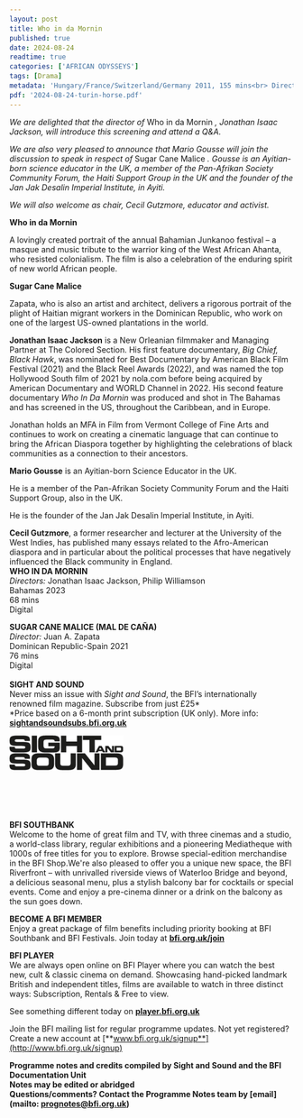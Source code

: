 ```yaml
---
layout: post
title: Who in da Mornin
published: true
date: 2024-08-24
readtime: true
categories: ['AFRICAN ODYSSEYS']
tags: [Drama]
metadata: 'Hungary/France/Switzerland/Germany 2011, 155 mins<br> Director: Béla Tarr'
pdf: '2024-08-24-turin-horse.pdf'
---
```



_We are delighted that the director of_ Who in da Mornin _, Jonathan Isaac Jackson, will introduce this screening and attend a Q&A._

_We are also very pleased to announce that Mario Gousse will join the discussion to speak in respect of_ Sugar Cane Malice _. Gousse is an Ayitian-born science educator in the UK, a member of the Pan-Afrikan Society Community Forum, the Haiti Support Group in the UK and the founder of the Jan Jak Desalin Imperial Institute, in Ayiti._

_We will also welcome as chair, Cecil Gutzmore, educator and activist._

**Who in da Mornin**

A lovingly created portrait of the annual Bahamian Junkanoo festival – a masque and music tribute to the warrior king of the West African Ahanta, who resisted colonialism. The film is also a celebration of the enduring spirit of new world African people.

**Sugar Cane Malice**

Zapata, who is also an artist and architect, delivers a rigorous portrait of the plight of Haitian migrant workers in the Dominican Republic, who work on one of the largest US-owned plantations in the world.

**Jonathan Isaac Jackson** is a New Orleanian filmmaker and Managing Partner at The Colored Section. His first feature documentary, _Big Chief, Black Hawk_, was nominated for Best Documentary by American Black Film Festival (2021) and the Black Reel Awards (2022), and was named the top Hollywood South film of 2021 by nola.com before being acquired by American Documentary and WORLD Channel in 2022. His second feature documentary _Who In Da Mornin_ was produced and shot in The Bahamas and has screened in the US, throughout the Caribbean, and in Europe.

Jonathan holds an MFA in Film from Vermont College of Fine Arts and continues to work on creating a cinematic language that can continue to bring the African Diaspora together by highlighting the celebrations of black communities as a connection to their ancestors.

**Mario Gousse** is an Ayitian-born Science Educator in the UK.

He is a member of the Pan-Afrikan Society Community Forum and the Haiti Support Group, also in the UK.

He is the founder of the Jan Jak Desalin Imperial Institute, in Ayiti.

**Cecil Gutzmore**, a former researcher and lecturer at the University of the West Indies, has published many essays related to the Afro-American diaspora and in particular about the political processes that have negatively influenced the Black community in England.
<br>
**WHO IN DA MORNIN**  
_Directors:_ Jonathan Isaac Jackson, Philip Williamson  
Bahamas 2023  
68 mins  
Digital  

  

**SUGAR CANE MALICE (MAL DE CAÑA)**  
_Director:_ Juan A. Zapata  
Dominican Republic-Spain 2021  
76 mins  
Digital  
<br>
**SIGHT AND SOUND**<br>
Never miss an issue with _Sight and Sound_, the BFI’s internationally renowned film magazine. Subscribe from just £25*<br>
*Price based on a 6-month print subscription (UK only). More info: [**sightandsoundsubs.bfi.org.uk**](https://sightandsoundsubs.bfi.org.uk/subscribe)

<img style="float: left;" src="/img/sight-and-sound.jpg" width="40%" height="40%"><br><br><br><br><br><br><br><br>

**BFI SOUTHBANK**  
Welcome to the home of great film and TV, with three cinemas and a studio, a world-class library, regular exhibitions and a pioneering Mediatheque with 1000s of free titles for you to explore. Browse special-edition merchandise in the BFI Shop.We&#39;re also pleased to offer you a unique new space, the BFI Riverfront – with unrivalled riverside views of Waterloo Bridge and beyond, a delicious seasonal menu, plus a stylish balcony bar for cocktails or special events. Come and enjoy a pre-cinema dinner or a drink on the balcony as the sun goes down.  

**BECOME A BFI MEMBER**  
Enjoy a great package of film benefits including priority booking at BFI Southbank and BFI Festivals. Join today at [**bfi.org.uk/join**](http://www.bfi.org.uk/join)  

**BFI PLAYER**  
 We are always open online on BFI Player where you can watch the best new, cult &amp; classic cinema on demand. Showcasing hand-picked landmark British and independent titles, films are available to watch in three distinct ways: Subscription, Rentals &amp; Free to view.  

See something different today on [**player.bfi.org.uk**](https://player.bfi.org.uk)  

Join the BFI mailing list for regular programme updates. Not yet registered? Create a new account at [**www.bfi.org.uk/signup**](http://www.bfi.org.uk/signup)

**Programme notes and credits compiled by Sight and Sound and the BFI Documentation Unit  
Notes may be edited or abridged  
Questions/comments? Contact the Programme Notes team by [email](mailto: prognotes@bfi.org.uk)**
<!--stackedit_data:
eyJoaXN0b3J5IjpbMTk1MDMwMjYxMF19
-->